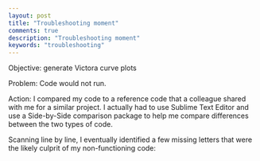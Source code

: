 ```yaml
---
layout: post
title: "Troubleshooting moment"
comments: true
description: "Troubleshooting moment"
keywords: "troubleshooting"
---
```


Objective: generate Victora curve plots 

Problem: Code would not run.  

Action: I compared my code to a reference code that a colleague shared with me for a similar project. I actually had to use Sublime Text Editor and use a Side-by-Side comparison package to help me compare differences between the two types of code. 

Scanning line by line, I eventually identified a few missing letters that were the likely culprit of my non-functioning code: 



